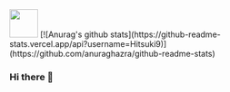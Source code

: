 <img src="https://github.com/Hitsuki9/Hitsuki9/raw/master/balloon.gif" width="50">
[![Anurag's github stats](https://github-readme-stats.vercel.app/api?username=Hitsuki9)](https://github.com/anuraghazra/github-readme-stats)

### Hi there 👋

<!--
**Hitsuki9/Hitsuki9** is a ✨ _special_ ✨ repository because its `README.md` (this file) appears on your GitHub profile.

Here are some ideas to get you started:

- 🔭 I’m currently working on ...
- 🌱 I’m currently learning ...
- 👯 I’m looking to collaborate on ...
- 🤔 I’m looking for help with ...
- 💬 Ask me about ...
- 📫 How to reach me: ...
- 😄 Pronouns: ...
- ⚡ Fun fact: ...
-->

